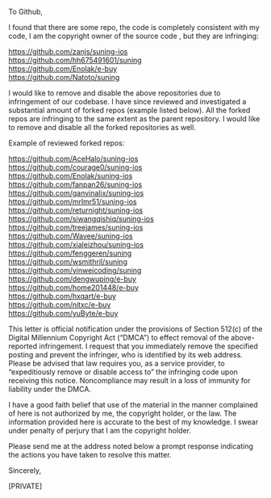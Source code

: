 To Github,

I found that there are some repo, the code is completely consistent with my code, I am the copyright owner of the source code , but they are infringing: 

https://github.com/zanjs/suning-ios  
https://github.com/hh675491601/suning  
https://github.com/Enolak/e-buy  
https://github.com/Natoto/suning  

I would like to remove and disable the above repositories due to infringement of our codebase. I have since reviewed and investigated a substantial amount of forked repos (example listed below). All the forked repos are infringing to the same extent as the parent repository. I would like to remove and disable all the forked repositories as well.

Example of reviewed forked repos: 

https://github.com/AceHalo/suning-ios  
https://github.com/courage0/suning-ios  
https://github.com/Enolak/suning-ios  
https://github.com/fanpan26/suning-ios  
https://github.com/ganvinalix/suning-ios  
https://github.com/mrlmr51/suning-ios  
https://github.com/returnight/suning-ios  
https://github.com/siwangqishiq/suning-ios  
https://github.com/treejames/suning-ios  
https://github.com/Wavee/suning-ios  
https://github.com/xialeizhou/suning-ios  
https://github.com/fenggeren/suning  
https://github.com/wsmithril/suning  
https://github.com/yinweicoding/suning  
https://github.com/dengwuping/e-buy  
https://github.com/home201448/e-buy  
https://github.com/hxqart/e-buy  
https://github.com/nitxc/e-buy  
https://github.com/yuByte/e-buy  

This letter is official notification under the provisions of Section 512(c) of the Digital Millennium Copyright Act (“DMCA”) to effect removal of the above-reported infringement. I request that you immediately remove the specified posting and prevent the infringer, who is identified by its web address. Please be advised that law requires you, as a service provider, to “expeditiously remove or disable access to” the infringing code upon receiving this notice. Noncompliance may result in a loss of immunity for liability under the DMCA.

I have a good faith belief that use of the material in the manner complained of here is not authorized by me, the copyright holder, or the law. The information provided here is accurate to the best of my knowledge. I swear under penalty of perjury that I am the copyright holder. 
  
Please send me at the address noted below a prompt response indicating the actions you have taken to resolve this matter. 
  
Sincerely, 

[PRIVATE]

